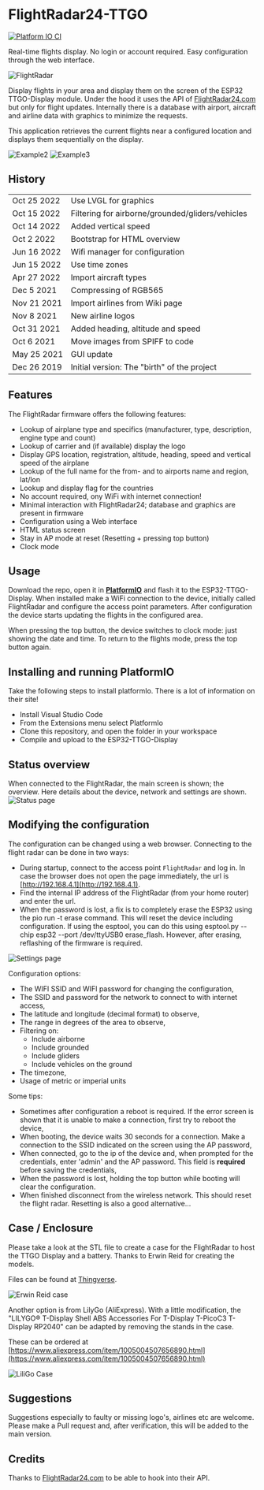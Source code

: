 # FlightRadar24-TTGO

[![Platform IO CI](https://github.com/rzeldent/esp32-flightradar24-ttgo/actions/workflows/main.yml/badge.svg)](https://github.com/rzeldent/esp32-flightradar24-ttgo/actions/workflows/main.yml)

Real-time flights display. No login or account required.
Easy configuration through the web interface.

![FlightRadar](assets/20220909_221059.jpg)

Display flights in your area and display them on the screen of the ESP32 TTGO-Display module.
Under the hood it uses the API of [FlightRadar24.com](https://www.flightradar24.com/) but only for flight updates.
Internally there is a database with airport, aircraft and airline data with graphics to minimize the requests.

This application retrieves the current flights near a configured location and displays them sequentially on the display.

![Example2](assets/20220909_221101.jpg)
![Example3](assets/20220909_221104.jpg)

## History
|             | |
| ---         | --- |
| Oct 25 2022 | Use LVGL for graphics |
| Oct 15 2022 | Filtering for airborne/grounded/gliders/vehicles |
| Oct 14 2022 | Added vertical speed |
| Oct 2 2022  | Bootstrap for HTML overview |
| Jun 16 2022 | Wifi manager for configuration |
| Jun 15 2022 | Use time zones |
| Apr 27 2022 | Import aircraft types |
| Dec 5 2021  | Compressing of RGB565 |
| Nov 21 2021 | Import airlines from Wiki page |
| Nov 8 2021  | New airline logos |
| Oct 31 2021 | Added heading, altitude and speed |
| Oct 6 2021  | Move images from SPIFF to code |
| May 25 2021 | GUI update |
| Dec 26 2019 | Initial version: The "birth" of the project |

## Features

The FlightRadar firmware offers the following features:

- Lookup of airplane type and specifics (manufacturer, type, description, engine type and count)
- Lookup of carrier and (if available) display the logo
- Display GPS location, registration,  altitude, heading, speed and vertical speed of the airplane
- Lookup of the full name for the from- and to airports name and region, lat/lon
- Lookup and display flag for the countries
- No account required, ony WiFi with internet connection!
- Minimal interaction with FlightRadar24; database and graphics are present in firmware
- Configuration using a Web interface
- HTML status screen
- Stay in AP mode at reset (Resetting + pressing top button)
- Clock mode

## Usage

Download the repo, open it in [**PlatformIO**](https://platformio.org/) and flash it to the ESP32-TTGO-Display.
When installed make a WiFi connection to the device, initially called FlightRadar and configure the access point parameters.
After configuration the device starts updating the flights in the configured area.

When pressing the top button, the device switches to clock mode: just showing the date and time.
To return to the flights mode, press the top button again.

## Installing and running PlatformIO

Take the following steps to install platformIo. There is a lot of information on their site!

- Install Visual Studio Code
- From the Extensions menu select PlatformIo
- Clone this repository, and open the folder in your workspace
- Compile and upload to the ESP32-TTGO-Display

## Status overview

When connected to the FlightRadar, the main screen is shown; the overview.
Here details about the device, network and settings are shown.
![Status page](assets/status.png)

## Modifying the configuration

The configuration can be changed using a web browser. Connecting to the flight radar can be done in two ways:

- During startup, connect to the access point ```FlightRadar``` and log in. In case the browser does not open the page immediately, the url is [http://192.168.4.1](http://192.168.4.1).
- Find the internal IP address of the FlightRadar (from your home router) and enter the url.
- When the password is lost, a fix is to completely erase the ESP32 using the pio run -t erase command.
  This will reset the device including configuration.
  If using the esptool, you can do this using esptool.py --chip esp32 --port /dev/ttyUSB0 erase_flash.
  However, after erasing, reflashing of the firmware is required.

![Settings page](assets/configuration.png)

Configuration options:

- The WIFI SSID and WIFI password for changing the configuration,
- The SSID and password for the network to connect to with internet access,
- The latitude and longitude (decimal format) to observe,
- The range in degrees of the area to observe,
- Filtering on:
  - Include airborne
  - Include grounded
  - Include gliders
  - Include vehicles on the ground
- The timezone,
- Usage of metric or imperial units

Some tips:

- Sometimes after configuration a reboot is required.
  If the error screen is shown that it is unable to make a connection, first try to reboot the device,
- When booting, the device waits 30 seconds for a connection.
  Make a connection to the SSID indicated on the screen using the AP password,
- When connected, go to the ip of the device and, when prompted for the credentials, enter 'admin' and the AP password.
  This field is **required** before saving the credentials,
- When the password is lost, holding the top button while booting will clear the configuration.
- When finished disconnect from the wireless network. This should reset the flight radar.
  Resetting is also a good alternative...

## Case / Enclosure

Please take a look at the STL file to create a case for the FlightRadar to host the TTGO Display and a battery.
Thanks to Erwin Reid for creating the models.

Files can be found at [Thingverse](https://www.thingiverse.com/thing:5412296/files).

![Erwin Reid case](assets/featured_preview_capture.jpg)

Another option is from LilyGo (AliExpress).
With a little modification, the "LILYGO® T-Display Shell ABS Accessories For T-Display T-PicoC3 T-Display RP2040" can be adapted by removing the stands in the case.

These can be ordered at [https://www.aliexpress.com/item/1005004507656890.html](https://www.aliexpress.com/item/1005004507656890.html)

![LiliGo Case](assets/S6573ff3851164766ab1a3648b04ba30b1.jpg)

## Suggestions

Suggestions especially to faulty or missing logo's, airlines etc are welcome. Please make a Pull request and, after verification, this will be added to the main version.

## Credits

Thanks to [FlightRadar24.com](https://www.flightradar24.com/) to be able to hook into their API.
